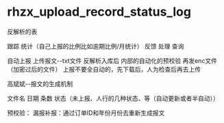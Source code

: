 # rhzx_upload_record_status_log
反解析的表

跟踪 统计（自己上报的比例比如逾期比例/月统计） 反馈 处理 
查询

自动上报
上传报文--txt文件 反解析入库后 内部的自动化的预校验 再发enc文件（加密过后的文件）
上报不要全自动的，先下载后，人为检查后再去上传

高斌斌--报文的生成机制

文件名 日期 条数 状态（未上报、人行的几种状态、等（自动更新或者半自动））

预校验：
漏报补报：通过订单ID和年份月份去重新生成报文

    


